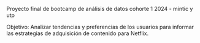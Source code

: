 Proyecto final de bootcamp de análisis de datos cohorte 1 2024 - mintic y utp

Objetivo: Analizar tendencias y preferencias de los usuarios para informar las estrategias de adquisición de contenido para Netflix.
